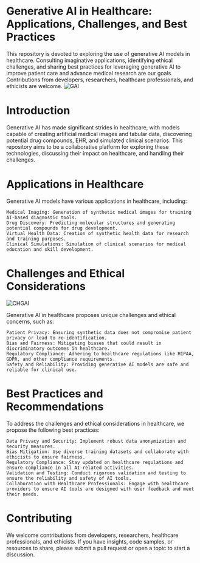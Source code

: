 # Generative AI in Healthcare: Applications, Challenges, and Best Practices
This repository is devoted to exploring the use of generative AI models in healthcare. Consulting imaginative applications, identifying ethical challenges, and sharing best practices for leveraging generative AI to improve patient care and advance medical research are our goals. Contributions from developers, researchers, healthcare professionals, and ethicists are welcome.
![GAI](https://www.xenonstack.com/hs-fs/hubfs/Gen-AI-in-healthcare.png?width=1281&height=905&name=Gen-AI-in-healthcare.png)

# Introduction

Generative AI has made significant strides in healthcare, with models capable of creating artificial medical images and tabular data, discovering potential drug compounds, EHR, and simulated clinical scenarios. This repository aims to be a collaborative platform for exploring these technologies, discussing their impact on healthcare, and handling their challenges.

# Applications in Healthcare
Generative AI models have various applications in healthcare, including:

    Medical Imaging: Generation of synthetic medical images for training AI-based diagnostic tools.
    Drug Discovery: Predicting molecular structures and generating potential compounds for drug development.
    Virtual Health Data: Creation of synthetic health data for research and training purposes.
    Clinical Simulations: Simulation of clinical scenarios for medical education and skill development.

# Challenges and Ethical Considerations
![CHGAI](https://aiworldschool.com/wp-content/uploads/2017/09/AI-Healthcare-1200x600-Article1.png)

Generative AI in healthcare proposes unique challenges and ethical concerns, such as:

    Patient Privacy: Ensuring synthetic data does not compromise patient privacy or lead to re-identification.
    Bias and Fairness: Mitigating biases that could result in discriminatory outcomes in healthcare.
    Regulatory Compliance: Adhering to healthcare regulations like HIPAA, GDPR, and other compliance requirements.
    Safety and Reliability: Providing generative AI models are safe and reliable for clinical use.

# Best Practices and Recommendations

To address the challenges and ethical considerations in healthcare, we propose the following best practices:

    Data Privacy and Security: Implement robust data anonymization and security measures.
    Bias Mitigation: Use diverse training datasets and collaborate with ethicists to ensure fairness.
    Regulatory Compliance: Stay updated on healthcare regulations and ensure compliance in all AI-related activities.
    Validation and Testing: Conduct rigorous validation and testing to ensure the reliability and safety of AI tools.
    Collaboration with Healthcare Professionals: Engage with healthcare providers to ensure AI tools are designed with user feedback and meet their needs.

# Contributing

We welcome contributions from developers, researchers, healthcare professionals, and ethicists. If you have insights, code samples, or resources to share, please submit a pull request or open a topic to start a discussion.
